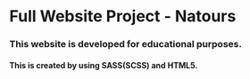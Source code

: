 # Full Website Project - Natours

### This website is developed for educational purposes.

#### This is created by using SASS(SCSS) and HTML5.
